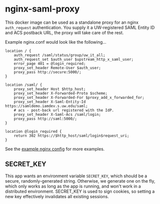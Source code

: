 # nginx-saml-proxy

This docker image can be used as a standalone proxy for an nginx `auth_request`
authentication. You supply it a UW-registered SAML Entity ID and ACS postback
URL, the proxy will take care of the rest.

Example nginx.conf would look like the following...

```
location / {
    auth_request /saml/status/group/uw_it_all;
    auth_request_set $auth_user $upstream_http_x_saml_user;
    error_page 401 = @login_required;
    proxy_set_header Remote-User $auth_user;
    proxy_pass http://secure:5000/;
}

location /saml/ { 
    proxy_set_header Host $http_host;
    proxy_set_header X-Forwarded-Proto $scheme;
    proxy_set_header X-Forwarded-For $proxy_add_x_forwarded_for;
    proxy_set_header X-Saml-Entity-Id https://samldemo.iamdev.s.uw.edu/saml;
    # acs - post-back url registered with the IdP.
    proxy_set_header X-Saml-Acs /saml/login;
    proxy_pass http://saml:5000/;
}

location @login_required {
    return 302 https://$http_host/saml/login$request_uri;
}
```

See the [example nginx config](test/nginx/server.conf) for more examples.

## SECRET_KEY

This app wants an environment variable `SECRET_KEY`, which should be a secure,
randomly-generated string. Otherwise, we generate one on the fly, which only
works as long as the app is running, and won't work in a distributed environment.
SECRET_KEY is used to sign cookies, so setting a new key effectively
invalidates all existing sessions.
